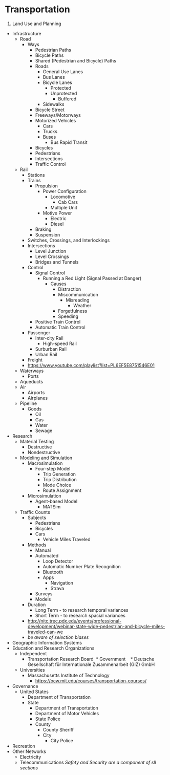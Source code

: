 # Transportation

1. Land Use and Planning
* Infrastructure
  * Road
    * Ways
      * Pedestrian Paths
      * Bicycle Paths
      * Shared (Pedestrian and Bicycle) Paths
      * Roads
        * General Use Lanes
        * Bus Lanes
        * Bicycle Lanes
          * Protected
          * Unprotected
            * Buffered
        * Sidewalks
      * Bicycle Street
      * Freeways/Motorways
      * Motorized Vehicles
        * Cars
        * Trucks
        * Buses
          * Bus Rapid Transit
      * Bicycles
      * Pedestrians
      * Intersections
      * Traffic Control
  * Rail
    * Stations
    * Trains
      * Propulsion
        * Power Configuration
          * Locomotive
            * Cab Cars
          * Multiple Unit
        * Motive Power
          * Electric
          * Diesel
      * Braking
      * Suspension
    * Switches, Crossings, and Interlockings
    * Intersections
      * Level Junction
      * Level Crossings
      * Bridges and Tunnels
    * Control
      * Signal Control
        * Running a Red Light (Signal Passed at Danger)
          * Causes
            * Distraction
            * Miscommunication
              * Misreading
                * Weather
            * Forgetfulness
            * Speeding
      * Positive Train Control
      * Automatic Train Control
    * Passenger
      * Inter-city Rail
        * High-speed Rail
      * Surburban Rail
      * Urban Rail
    * Freight
    * https://www.youtube.com/playlist?list=PL6EF5E8751546E01
  * Waterways
    * Ports
  * Aqueducts
  * Air
    * Airports
    * Airplanes
  * Pipeline
    * Goods
      * Oil
      * Gas
      * Water
      * Sewage
* Research
  * Material Testing
     * Destructive
     * Nondestructive 
  * Modeling and Simulation
    * Macrosimulation
      * Four-step Model
        * Trip Generation
        * Trip Distribution
        * Mode Choice
        * Route Assignment
    * Microsimulation
      * Agent-based Model
        * MATSim
  * Traffic Counts
    * Subjects
      * Pedestrians
      * Bicycles
      * Cars
        * Vehicle Miles Traveled
    * Methods
      * Manual
      * Automated
        * Loop Detector
        * Automatic Number Plate Recognition
        * Bluetooth
        * Apps
          * Navigation
          * Strava
      * Surveys
      * Models
    * Duration
      * Long Term - to research temporal variances
      * Short Term - to research spacial variances
    * http://nitc.trec.pdx.edu/events/professional-development/webinar-state-wide-pedestrian-and-bicycle-miles-traveled-can-we
    * *be aware of selection biases*
 * Geographic Information Systems
* Education and Research Organizations
  * Independent
    * Transportation Research Board
  * Government 
    * Deutsche Gesellschaft für Internationale Zusammenarbeit (GIZ) GmbH
  * Universities
    * Massachusetts Institute of Technology
      * https://ocw.mit.edu/courses/transportation-courses/
* Governance
  * United States
    * Department of Transportation
    * State
      * Department of Transportation
      * Department of Motor Vehicles
      * State Police
      * County
        * County Sheriff
        * City
          * City Police
* Recreation
* Other Networks
  * Electricity
  * Telecommunications
*Safety and Security are a component of sll sections*

